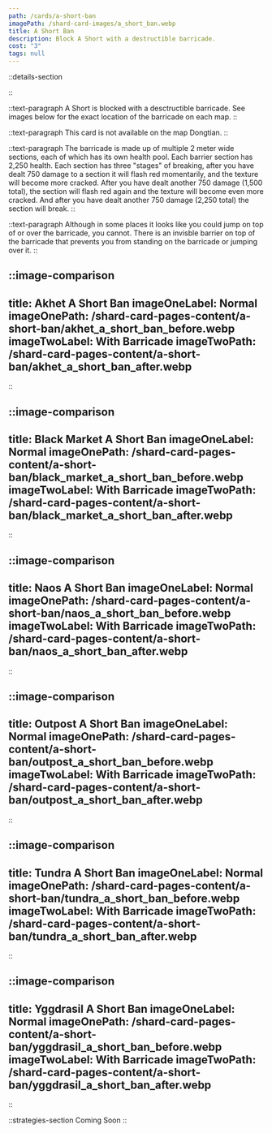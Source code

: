 ```yaml
---
path: /cards/a-short-ban
imagePath: /shard-card-images/a_short_ban.webp
title: A Short Ban
description: Block A Short with a destructible barricade.
cost: "3"
tags: null
---
```


::details-section

::

::text-paragraph
A Short is blocked with a desctructible barricade. See images below for the exact location of the barricade on each map.
::

::text-paragraph
This card is not available on the map Dongtian.
::

::text-paragraph
The barricade is made up of multiple 2 meter wide sections, each of which has its own health pool. Each barrier section has 2,250 health. Each section has three "stages" of breaking, after you have dealt 750 damage to a section it will flash red momentarily, and the texture will become more cracked. After you have dealt another 750 damage (1,500 total), the section will flash red again and the texture will become even more cracked. And after you have dealt another 750 damage (2,250 total) the section will break.
::

::text-paragraph
Although in some places it looks like you could jump on top of or over the barricade, you cannot. There is an invisble barrier on top of the barricade that prevents you from standing on the barricade or jumping over it.
::

::image-comparison
---
title: Akhet A Short Ban
imageOneLabel: Normal
imageOnePath: /shard-card-pages-content/a-short-ban/akhet_a_short_ban_before.webp
imageTwoLabel: With Barricade
imageTwoPath: /shard-card-pages-content/a-short-ban/akhet_a_short_ban_after.webp
---
::

::image-comparison
---
title: Black Market A Short Ban
imageOneLabel: Normal
imageOnePath: /shard-card-pages-content/a-short-ban/black_market_a_short_ban_before.webp
imageTwoLabel: With Barricade
imageTwoPath: /shard-card-pages-content/a-short-ban/black_market_a_short_ban_after.webp
---
::

::image-comparison
---
title: Naos A Short Ban
imageOneLabel: Normal
imageOnePath: /shard-card-pages-content/a-short-ban/naos_a_short_ban_before.webp
imageTwoLabel: With Barricade
imageTwoPath: /shard-card-pages-content/a-short-ban/naos_a_short_ban_after.webp
---
::

::image-comparison
---
title: Outpost A Short Ban
imageOneLabel: Normal
imageOnePath: /shard-card-pages-content/a-short-ban/outpost_a_short_ban_before.webp
imageTwoLabel: With Barricade
imageTwoPath: /shard-card-pages-content/a-short-ban/outpost_a_short_ban_after.webp
---
::

::image-comparison
---
title: Tundra A Short Ban
imageOneLabel: Normal
imageOnePath: /shard-card-pages-content/a-short-ban/tundra_a_short_ban_before.webp
imageTwoLabel: With Barricade
imageTwoPath: /shard-card-pages-content/a-short-ban/tundra_a_short_ban_after.webp
---
::

::image-comparison
---
title: Yggdrasil A Short Ban
imageOneLabel: Normal
imageOnePath: /shard-card-pages-content/a-short-ban/yggdrasil_a_short_ban_before.webp
imageTwoLabel: With Barricade
imageTwoPath: /shard-card-pages-content/a-short-ban/yggdrasil_a_short_ban_after.webp
---
::

::strategies-section
Coming Soon
::

